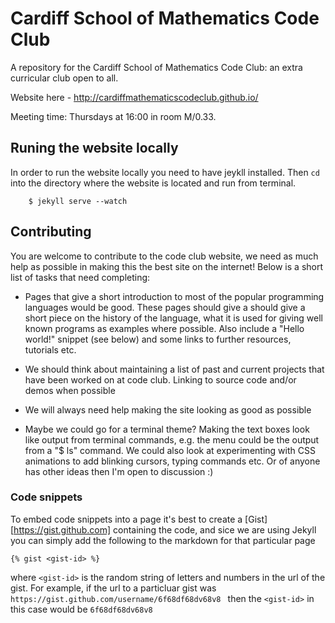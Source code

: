 # Cardiff School of Mathematics Code Club

A repository for the Cardiff School of Mathematics Code Club: an extra curricular club open to all.

Website here - http://cardiffmathematicscodeclub.github.io/

Meeting time: Thursdays at 16:00 in room M/0.33.

## Runing the website locally
In order to run the website locally you need to have jeykll installed.
Then ```cd``` into the directory where the website is located and run from terminal.
```
    $ jekyll serve --watch
```

## Contributing

You are welcome to contribute to the code club website, we need as much
help as possible in making this the best site on the internet! Below is
a short list of tasks that need completing:

- Pages that give a short introduction to most of the popular programming languages
  would be good. These pages should give a should give a short piece on the history
  of the language, what it is used for giving well known programs as examples where possible.
  Also include a "Hello world!" snippet (see below) and some links to further resources, tutorials etc.

- We should think about maintaining a list of past and current projects that have been worked
  on at code club. Linking to source code and/or demos when possible

- We will always need help making the site looking as good as possible

- Maybe we could go for a terminal theme? Making the text boxes look like output from
  terminal commands, e.g. the menu could be the output from a "$ ls" command. We could
  also look at experimenting with CSS animations to add blinking cursors, typing commands etc.
  Or of anyone has other ideas then I'm open to discussion :)

### Code snippets

To embed code snippets into a page it's best to create a [Gist][https://gist.github.com] containing
the code, and sice we are using Jekyll you can simply add the following to the markdown for that particular
page

```
{% gist <gist-id> %}
```
where ```<gist-id>``` is the random string of letters and numbers in the url of the gist. For example, if the url to
a particluar gist was ```https://gist.github.com/username/6f68df68dv68v8 ``` then the ```<gist-id>``` in this case
would be ```6f68df68dv68v8```
